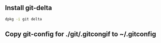 ## Install git-delta

```bash
dpkg -i git delta
```

## Copy git-config for ./git/.gitcongif to ~/.gitconfig
